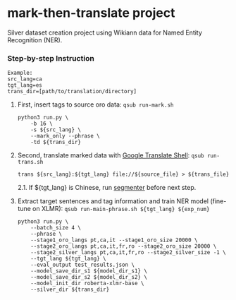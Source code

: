 # mark-then-translate project

Silver dataset creation project using Wikiann data for Named Entity Recognition (NER).

### Step-by-step Instruction

```
Example:
src_lang=ca
tgt_lang=es
trans_dir=[path/to/translation/directory]
```

1. First, insert tags to source oro data:  `qsub run-mark.sh`
    ```
    python3 run.py \
        -b 16 \
        -s ${src_lang} \
        --mark_only --phrase \
        -td ${trans_dir}
    ```
2. Second, translate marked data with [Google Translate Shell](https://github.com/soimort/translate-shell): `qsub run-trans.sh`
    ```
    trans ${src_lang}:${tgt_lang} file://${source_file} > ${trans_file}
    ```
    2.1. If ${tgt_lang} is Chinese, run [segmenter](https://nlp.stanford.edu/software/segmenter.shtml) before next step.

3. Extract target sentences and tag information and train NER model (fine-tune on XLMR): `qsub run-main-phrase.sh ${tgt_lang} ${exp_num}`
    ```
    python3 run.py \
        --batch_size 4 \
        --phrase \
        --stage1_oro_langs pt,ca,it --stage1_oro_size 20000 \
        --stage2_oro_langs pt,ca,it,fr,ro --stage2_oro_size 20000 \
        --stage2_silver_langs pt,ca,it,fr,ro --stage2_silver_size -1 \
        --tgt_lang ${tgt_lang} \
        --eval_output test_results.json \
        --model_save_dir_s1 ${model_dir_s1} \
        --model_save_dir_s2 ${model_dir_s2} \
        --model_init_dir roberta-xlmr-base \
        --silver_dir ${trans_dir}
    ```

